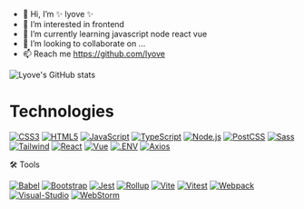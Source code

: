 - 👋 Hi, I’m ✨ lyove ✨
- 👀 I’m interested in frontend
- 🌱 I’m currently learning javascript node react vue
- 💞️ I’m looking to collaborate on ...
- 📫 Reach me https://github.com/lyove


![Lyove's GitHub stats](https://github-readme-stats.vercel.app/api?username=lyove&show_icons=true&theme=transparent&rank_icon=percentile)

# Technologies
<a href="#"><img src="https://img.shields.io/badge/CSS3-1572B6?logo=css3&logoColor=fff&style=flat" alt="CSS3"/></a>
<a href="#"><img src="https://img.shields.io/badge/HTML5-E34F26?logo=html5&logoColor=fff&style=flat" alt="HTML5"/></a>
<a href="#"><img src="https://img.shields.io/badge/JavaScript-F7DF1E?logo=javascript&logoColor=000&style=flat" alt="JavaScript"/></a>
<a href="#"><img src="https://img.shields.io/badge/TypeScript-3178C6?logo=typescript&logoColor=fff&style=flat" alt="TypeScript"/></a>
<a href="#"><img src="https://img.shields.io/badge/Node.js-393?logo=nodedotjs&logoColor=fff&style=flat" alt="Node.js"/></a>
<a href="#"><img src="https://img.shields.io/badge/PostCSS-DD3A0A?logo=postcss&logoColor=fff&style=flat" alt="PostCSS"/></a>
<a href="#"><img src="https://img.shields.io/badge/Sass-C69?logo=sass&logoColor=fff&style=flat" alt="Sass"/></a>
<a href="#"><img src="https://img.shields.io/badge/Tailwind%20CSS-06B6D4?logo=tailwindcss&logoColor=fff&style=flat" alt="Tailwind"/></a>
<a href="#"><img src="https://img.shields.io/badge/React-61DAFB?logo=react&logoColor=000&style=flat" alt="React"/></a>
<a href="#"><img src="https://img.shields.io/badge/Vue.js-4FC08D?logo=vuedotjs&logoColor=fff&style=flat" alt="Vue"/></a>
<a href="#"><img src="https://img.shields.io/badge/.ENV-ECD53F?logo=dotenv&logoColor=000&style=flat" alt=".ENV"/></a>
<a href="#"><img src="https://img.shields.io/badge/Axios-5A29E4?logo=axios&logoColor=fff&style=flat" alt="Axios"/></a>

🛠 Tools

<a href="#"><img src="https://img.shields.io/badge/Babel-F9DC3E?logo=babel&logoColor=000&style=flat" alt="Babel"/></a>
<a href="#"><img src="https://img.shields.io/badge/Bootstrap-7952B3?logo=bootstrap&logoColor=fff&style=flat" alt="Bootstrap"/></a>
<a href="#"><img src="https://img.shields.io/badge/Jest-C21325?logo=jest&logoColor=fff&style=flat" alt="Jest"/></a>
<a href="#"><img src="https://img.shields.io/badge/rollup.js-EC4A3F?logo=rollupdotjs&logoColor=fff&style=flat" alt="Rollup"/></a>
<a href="#"><img src="https://img.shields.io/badge/Vite-646CFF?logo=vite&logoColor=fff&style=flat" alt="Vite"/></a>
<a href="#"><img src="https://img.shields.io/badge/Vitest-6E9F18?logo=vitest&logoColor=fff&style=flat" alt="Vitest"/></a>
<a href="#"><img src="https://img.shields.io/badge/Webpack-8DD6F9?logo=webpack&logoColor=000&style=flat" alt="Webpack"/></a>
<a href="#"><img src="https://img.shields.io/badge/Visual%20Studio%20Code-007ACC?logo=visualstudiocode&logoColor=fff&style=flat-square" alt="Visual-Studio"/></a>
<a href="#"><img src="https://img.shields.io/badge/WebStorm-000?logo=webstorm&logoColor=fff&style=flat" alt="WebStorm"/></a>

